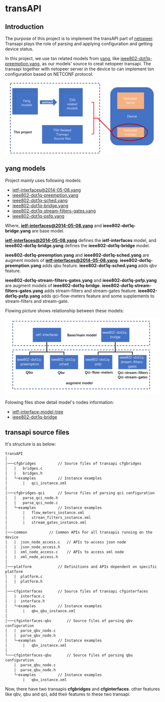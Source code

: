 # transAPI
## Introduction

The purpose of this project is to implement the transAPI part of [netopeer](https://github.com/CESNET/netopeer). Transapi plays the role of parsing and applying configuration and getting device status.

In this project, we use tsn related models from [yang](https://github.com/YangModels/yang), like [ieee802-dot1q-preemption.yang](https://github.com/YangModels/yang/tree/master/standard/ieee/draft/802.1/Qcw), as our models' source to creat netopeer transapi. The transapi together with netopeer server in the device to can implement tsn configuration based on NETCONF protocol.

![project overview](./images/yang-models-plus.png)

## yang models

Project mainly uses following models:
  - [ietf-interfaces@2014-05-08.yang](https://github.com/YangModels/yang/blob/master/standard/ietf/RFC/ietf-interfaces%402014-05-08.yang)
  - [ieee802-dot1q-preemption.yang](https://github.com/YangModels/yang/blob/master/standard/ieee/draft/802.1/Qcw/ieee802-dot1q-preemption.yang)
  - [ieee802-dot1q-sched.yang](https://github.com/YangModels/yang/blob/master/standard/ieee/draft/802.1/Qcw/ieee802-dot1q-sched.yang)
  - [ieee802-dot1q-bridge.yang](https://github.com/YangModels/yang/blob/master/standard/ieee/published/802.1/ieee802-dot1q-bridge.yang)
  - [ieee802-dot1q-stream-filters-gates.yang](https://github.com/YangModels/yang/blob/master/standard/ieee/draft/802.1/Qcr/ieee802-dot1q-stream-filters-gates.yang)
  - [ieee802-dot1q-psfp.yang](https://github.com/YangModels/yang/blob/master/standard/ieee/draft/802.1/Qcw/ieee802-dot1q-psfp.yang)

Where, **ietf-interfaces@2014-05-08.yang** and **ieee802-dot1q-bridge.yang** are base model.

**ietf-interfaces@2014-05-08.yang** defines the **ietf-interfaces** model, and **ieee802-dot1q-bridge.yang** defines the **ieee802-dot1q-bridge** model.

**ieee802-dot1q-preemption.yang** and **ieee802-dot1q-sched.yang** are augment models of **ietf-interfaces@2014-05-08.yang**. **ieee802-dot1q-preemption.yang** adds qbu feature. **ieee802-dot1q-sched.yang** adds qbv feature.

**ieee802-dot1q-stream-filters-gates.yang** and **ieee802-dot1q-psfp.yang** are augment models of **ieee802-dot1q-bridge**. **ieee802-dot1q-stream-filters-gates.yang** adds stream-filters and stream-gates feature. **ieee802-dot1q-psfp.yang** adds qci-flow-meters feature and some supplements to stream-filters and stream-gate.

Flowing picture shows relationship between these models:

![model ralationsheep](./images/model-relation.png)

Folowing files show detail model's nodes information:

- [ietf-interface-model-tree](./cfginterfaces/interfaces-tree.txt)
- [ieee802-dot1q-bridge](./cfgbridges/bridges-tree.txt)

## transapi source files

It's structure is as below:
```
transAPI
│
│───cfgbridges			// Source files of transapi cfgbridges
│   |   bridges.c
│   |   bridges.h
│   └─examples			// Instance examples
│       |   qci_instance.xml
│
│───cfgbridges-qci		// Source files of parsing qci configuration
│   |   parse_qci_node.h
│   |   parse_qci_node.c
│   └─examples			// Instance examples
│       |   flow_meters_instance.xml
│       |   strean_filters_instance.xml
│       |   stream_gates_instance.xml
│
│───common			// Common APIs For all transapis running on the device
│   |  json_node_access.c	// APIs to access json node
│   |  json_node_access.h
│   |  xml_node_access.c	// APIs to access xml node
│   |  xml_node_access.h
│
│───platform			// Definitions and APIs dependent on specific platform
│   |  platform.c
│   |  platform.h
│
│───cfginterfaces		// Source files of transapi cfginterfaces
│   |  interface.c
│   |  interface.h
│   └─examples			// Instance examples
│       |   qbv_qbu_instance.xml
│
│───cfginterfaces-qbv		// Source files of parsing qbv configuration
│   |  parse_qbv_node.c
│   |  parse_qbv_node.h
│   └─examples			// Instance examples
│       |   qbv_instance.xml
│
└───cfginterfaces-qbu		// Source files of parsing qbu configuration
    |  parse_qbu_node.c
    |  parse_qbu_node.h
    └─examples			// Instance examples
        |   qbu_instance.xml
```
Now, there have two transapis **cfgbridges** and **cfginterfaces**. other features like qbv, qbu and qci, add their features to these two transapi.
